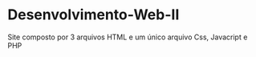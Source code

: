# Desenvolvimento-Web-II
Site composto por 3 arquivos HTML e um único arquivo Css, Javacript e PHP 
